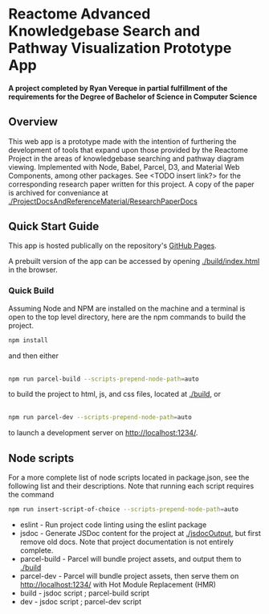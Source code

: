 # Reactome Advanced Knowledgebase Search and Pathway Visualization Prototype App
#### A project completed by Ryan Vereque in partial fulfillment of the requirements for the Degree of Bachelor of Science in Computer Science

## Overview
This web app is a prototype made with the intention of furthering the development of tools that expand upon
those provided by the Reactome Project in the areas of knowledgebase searching and pathway diagram viewing.
Implemented with Node, Babel, Parcel, D3, and Material Web Components, among other packages.
See \<TODO insert link?\> for the corresponding research paper written for this project.
A copy of the paper is archived for conveniance at [./ProjectDocsAndReferenceMaterial/ResearchPaperDocs](./ProjectDocsAndReferenceMaterial/ResearchPaperDocs)

## Quick Start Guide
<!--
> :warning: **Important!**: Please see section [CORS Security Issues in Browsers - A workaround](#CORS-Fix) for a common issue with opening a local copy of the web app.
-->
This app is hosted publically on the repository's [GitHub Pages](https://kicknickr.github.io/reactome-search-vis-prototype/).

A prebuilt version of the app can be accessed by opening [./build/index.html](./build/index.html) in the browser.
### Quick Build
Assuming Node and NPM are installed on the machine and a terminal is open to the top level directory,
here are the npm commands to build the project.
```bash
npm install
```
and then either
<br><br>
```bash
npm run parcel-build --scripts-prepend-node-path=auto
```
to build the project to html, js, and css files, located at [./build](./build), or
<br><br>
```bash
npm run parcel-dev --scripts-prepend-node-path=auto
```

to launch a development server on <http://localhost:1234/>.

<!--
## CORS Security Issues in Browsers - A workaround
<a name="CORS-Fix"></a>
Opening a local web app is usually as simple as opening an index.html or localhost port in a browser of choice.
While this is the final step, the browser must first be configured to allow local web apps to
make requests to remote servers, such as the Reactome API.
In some browsers, a web page making a remote request from a
local origin is considered a CORS security risk and is blocked by default.
If the app were hosted on an actual web-server and not run locally, this would not be a problem.

A simple way to remove the restrictions imposed by this CORS security violation is to install a browser add-on that disables these restrictions.
This technique was used during the development process.
It should be noted that tampering with a browser's security settings should be done cautiously.
To limit potential risks, one may wish to install/enable and uninstall/disable such an add-on before and after using the desired app.

In the Firefox browser, the "Cross Domain - CORS" add-on works once it is turned on, without the need for additional configuration.
To specify a whitelist of request origins for further risk reduction, the "CORS Everywhere" add-on also works.
This second add-on was used during the development process while a dev server was running on localhost.
The entry placed in add-on's whitelist for the development server was as follows: `/^https?...localhost:1234.+/i`.

Once a browser is configured properly, [./build/index.html](./build/index.html) or <http://localhost:1234/> may be opened in the browser to open the app developed in this project.
-->
## Node scripts
For a more complete list of node scripts located in package.json, see the following list and their descriptions.
Note that running each script requires the command
```bash
npm run insert-script-of-choice --scripts-prepend-node-path=auto
```
* eslint - Run project code linting using the eslint package
* jsdoc - Generate JSDoc content for the project at [./jsdocOutput](./jsdocOutput), but first remove old docs. Note that project documentation is not entirely complete.
* parcel-build - Parcel will bundle project assets, and output them to [./build](./build)
* parcel-dev - Parcel will bundle project assets, then serve them on <http://localhost:1234/> with Hot Module Replacement (HMR)
* build - jsdoc script ; parcel-build script
* dev - jsdoc script ; parcel-dev script